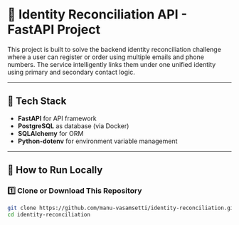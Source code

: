 # 🧠 Identity Reconciliation API - FastAPI Project

This project is built to solve the backend identity reconciliation challenge where a user can register or order using multiple emails and phone numbers. The service intelligently links them under one unified identity using primary and secondary contact logic.

---

## 🔧 Tech Stack

- **FastAPI** for API framework
- **PostgreSQL** as database (via Docker)
- **SQLAlchemy** for ORM
- **Python-dotenv** for environment variable management

---

## 🚀 How to Run Locally

### 1️⃣ Clone or Download This Repository

```bash
git clone https://github.com/manu-vasamsetti/identity-reconciliation.git
cd identity-reconciliation
